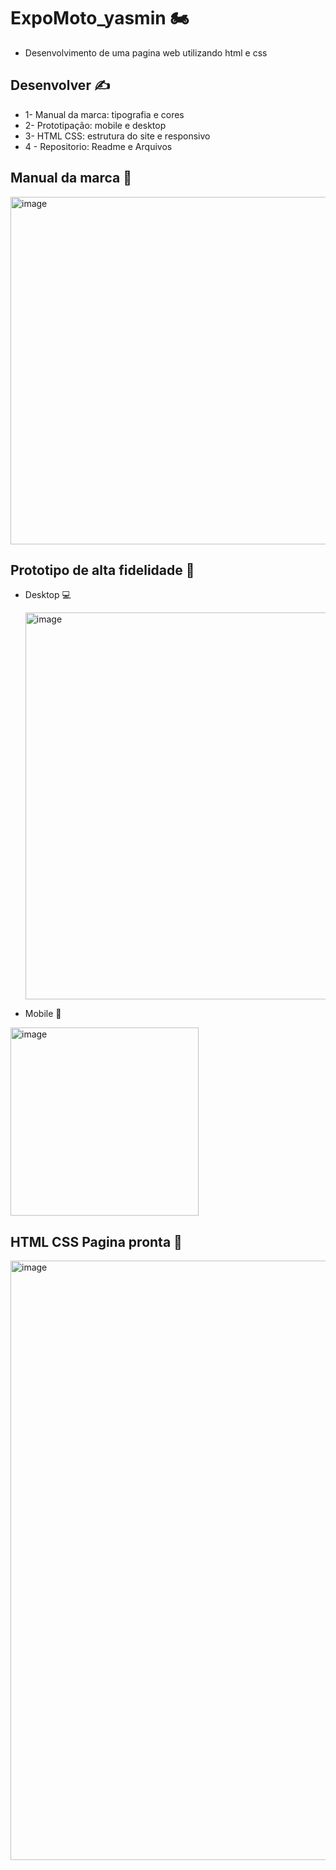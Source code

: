 # ExpoMoto_yasmin 🏍️
* Desenvolvimento de uma pagina web utilizando html e css

## Desenvolver ✍️
* 1- Manual da marca: tipografia e cores 
* 2- Prototipação: mobile e desktop
* 3- HTML CSS: estrutura do site e responsivo 
* 4 - Repositorio: Readme e Arquivos

## Manual da marca 🎨
<img width="556" alt="image" src="https://github.com/user-attachments/assets/7d9f47b6-91af-4b89-a6cd-fc501b7fb0d8" />

## Prototipo de alta fidelidade 📐

* Desktop 💻
  
  <img width="619" alt="image" src="https://github.com/user-attachments/assets/d0333e40-21c8-4e51-9fe7-a804a0e38520" />

* Mobile 📱

<img width="301" alt="image" src="https://github.com/user-attachments/assets/b22aa66e-4a54-4c65-9fcd-9d31b0040889" />

## HTML CSS Pagina pronta 🤩

<img width="959" alt="image" src="https://github.com/user-attachments/assets/dc708e7c-3386-4855-9df4-79ad72245750" />


  


 
